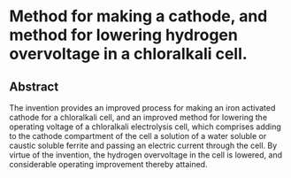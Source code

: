 # Method for making a cathode, and method for lowering hydrogen overvoltage in a chloralkali cell.

## Abstract
The invention provides an improved process for making an iron activated cathode for a chloralkali cell, and an improved method for lowering the operating voltage of a chloralkali electrolysis cell, which comprises adding to the cathode compartment of the cell a solution of a water soluble or caustic soluble ferrite and passing an electric current through the cell. By virtue of the invention, the hydrogen overvoltage in the cell is lowered, and considerable operating improvement thereby attained.